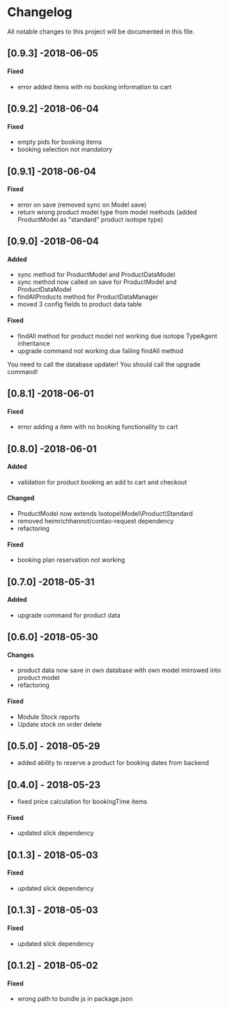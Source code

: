 # Changelog
All notable changes to this project will be documented in this file.

## [0.9.3] -2018-06-05

#### Fixed
* error added items with no booking information to cart

## [0.9.2] -2018-06-04

#### Fixed
* empty pids for booking items
* booking selection not mandatory

## [0.9.1] -2018-06-04

#### Fixed
* error on save (removed sync on Model save)
* return wrong product model type from model methods (added ProductModel as "standard" product isotope type)

## [0.9.0] -2018-06-04

#### Added
* sync method for ProductModel and ProductDataModel
* sync method now called on save for ProductModel and ProductDataModel
* findAllProducts method for ProductDataManager
* moved 3 config fields to product data table

#### Fixed 
* findAll method for product model not working due isotope TypeAgent inheritance
* upgrade command not working due failing findAll method

You need to call the database updater!
You should call the upgrade command!

## [0.8.1] -2018-06-01

#### Fixed
* error adding a item with no booking functionality to cart

## [0.8.0] -2018-06-01

#### Added
* validation for product booking an add to cart and checkout

#### Changed
* ProductModel now extends Isotope\Model\Product\Standard
* removed heimrichhannot/contao-request dependency
* refactoring

#### Fixed
* booking plan reservation not working

## [0.7.0] -2018-05-31

#### Added
* upgrade command for product data

## [0.6.0] -2018-05-30

#### Changes 
* product data now save in own database with own model mirrowed into product model
* refactoring

#### Fixed
* Module Stock reports
* Update stock on order delete

## [0.5.0] - 2018-05-29
* added ability to reserve a product for booking dates from backend 

## [0.4.0] - 2018-05-23
* fixed price calculation for bookingTime items 

#### Fixed
* updated slick dependency

## [0.1.3] - 2018-05-03

#### Fixed
* updated slick dependency

## [0.1.3] - 2018-05-03

#### Fixed
* updated slick dependency

## [0.1.2] - 2018-05-02

#### Fixed
* wrong path to bundle js in package.json